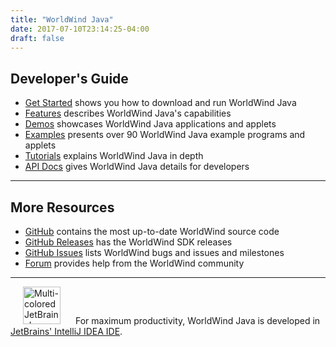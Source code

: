 ```yaml
---
title: "WorldWind Java"
date: 2017-07-10T23:14:25-04:00
draft: false
---
```


## Developer's Guide

- [Get Started](/java/get-started/) shows you how to download and run WorldWind Java
- [Features](/java/features/) describes WorldWind Java's capabilities
- [Demos](/java/demos/) showcases WorldWind Java applications and applets
- [Examples](/java/examples) presents over 90 WorldWind Java example programs and applets
- [Tutorials](/java/tutorials/) explains WorldWind Java in depth
- [API Docs](/java/docs/) gives WorldWind Java details for developers

---

## More Resources

- [GitHub](https://github.com/NASAWorldWind/WorldWindJava/) contains the most up-to-date WorldWind source code
- [GitHub Releases](https://github.com/NASAWorldWind/WorldWindJava/releases/) has the WorldWind SDK releases
- [GitHub Issues](https://github.com/NASAWorldWind/WorldWindJava/issues/) lists WorldWind bugs and issues and milestones
- [Forum](https://forum.worldwindcentral.com/) provides help from the WorldWind community

---

<img src="/img/intellij-idea-logo.svg" alt="Multi-colored JetBrains' IntelliJ IDEA logo" height="60" width="60" hspace="20"> For maximum productivity, WorldWind Java is developed in [JetBrains' IntelliJ IDEA IDE](https://www.jetbrains.com/idea/).